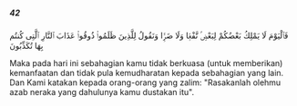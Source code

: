 ##### 42

<span class="ayah">فَٱلْيَوْمَ لَا يَمْلِكُ بَعْضُكُمْ لِبَعْضٍۢ نَّفْعًۭا وَلَا ضَرًّۭا وَنَقُولُ لِلَّذِينَ ظَلَمُوا۟ ذُوقُوا۟ عَذَابَ ٱلنَّارِ ٱلَّتِى كُنتُم بِهَا تُكَذِّبُونَ</span>

<span class="ayah_translation">Maka pada hari ini sebahagian kamu tidak berkuasa (untuk memberikan) kemanfaatan dan tidak pula kemudharatan kepada sebahagian yang lain. Dan Kami katakan kepada orang-orang yang zalim: "Rasakanlah olehmu azab neraka yang dahulunya kamu dustakan itu".</span>
